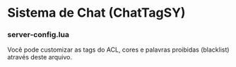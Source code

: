 # Sistema de Chat (ChatTagSY)

### server-config.lua
Você pode customizar as tags do ACL, cores e palavras proibidas (blacklist) através deste arquivo.
